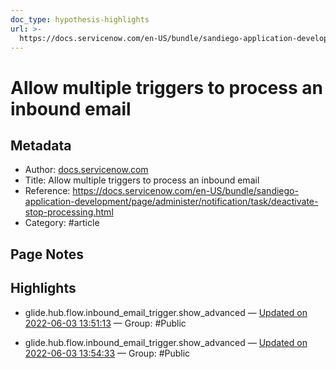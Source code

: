 ```yaml
---
doc_type: hypothesis-highlights
url: >-
  https://docs.servicenow.com/en-US/bundle/sandiego-application-development/page/administer/notification/task/deactivate-stop-processing.html
---
```


# Allow multiple triggers to process an inbound email

## Metadata
- Author: [docs.servicenow.com]()
- Title: Allow multiple triggers to process an inbound email
- Reference: https://docs.servicenow.com/en-US/bundle/sandiego-application-development/page/administer/notification/task/deactivate-stop-processing.html
- Category: #article

## Page Notes
## Highlights
- glide.hub.flow.inbound_email_trigger.show_advanced — [Updated on 2022-06-03 13:51:13](https://hyp.is/wrgGJONlEeyvJHPj22qCFA/docs.servicenow.com/en-US/bundle/sandiego-application-development/page/administer/notification/task/deactivate-stop-processing.html) — Group: #Public

- glide.hub.flow.inbound_email_trigger.show_advanced  — [Updated on 2022-06-03 13:54:33](https://hyp.is/Oe3xhuNmEeyXICusHWqMMw/docs.servicenow.com/en-US/bundle/sandiego-application-development/page/administer/notification/task/deactivate-stop-processing.html) — Group: #Public



